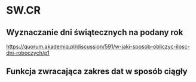 # SW.CR

## Wyznaczanie dni świątecznych na podany rok
https://quorum.akademiq.pl/discussion/591/w-jaki-sposob-obliczyc-ilosc-dni-roboczych/p1

## Funkcja zwracająca zakres dat w sposób ciągły
<script src="https://gist.github.com/sulmar/2f5229180e3e5af09ce815bcfc174705.js"></script>
